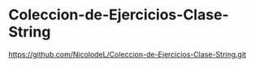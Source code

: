 # Coleccion-de-Ejercicios-Clase-String
https://github.com/NicolodeL/Coleccion-de-Ejercicios-Clase-String.git
